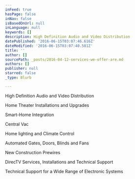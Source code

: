 ```yaml
---
inFeed: true
hasPage: false
inNav: false
isBasedOnUrl: null
inLanguage: null
keywords: []
description: High Definition Audio and Video Distribution
datePublished: '2016-06-15T03:07:46.616Z'
dateModified: '2016-06-15T03:07:40.581Z'
title: ''
author: []
sourcePath: _posts/2016-04-12-services-we-offer-are.md
authors: []
publisher: null
starred: false
_type: Blurb

---
```

High Definition Audio and Video Distribution

Home Theater Installations and Upgrades

Smart-Home Integration

Central Vac

Home lighting and Climate Control

Automated Gates, Doors, Blinds and Fans

New Construction Prewires

DirecTV Services, Installations and Technical Support

Technical Support for a Wide Range of Electronic Systems